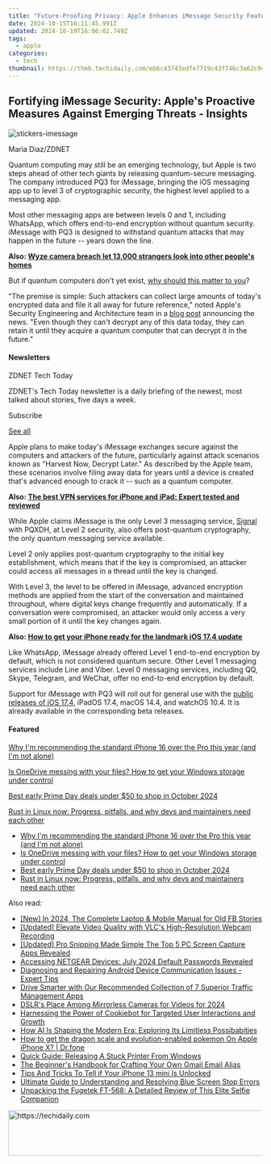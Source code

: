 ```yaml
---
title: "Future-Proofing Privacy: Apple Enhances iMessage Security Features | ZDNET"
date: 2024-10-15T16:11:45.991Z
updated: 2024-10-19T16:06:02.749Z
tags:
  - apple
categories:
  - tech
thumbnail: https://thmb.techidaily.com/eb6c43743edfe7719c43f746c3a62c94afe56182a98c24ab59e2903c5366daaa.jpg
---
```


## Fortifying iMessage Security: Apple's Proactive Measures Against Emerging Threats - Insights

![stickers-imessage](https://www.zdnet.com/a/img/resize/22017a62943b84f65671e3ca4d85a049562c59b4/2023/11/20/ae08d1e9-ceef-4e0e-bc09-f16555bc15f1/stickers-imessage.jpg?auto=webp&width=1280)

Maria Diaz/ZDNET

Quantum computing may still be an emerging technology, but Apple is two steps ahead of other tech giants by releasing quantum-secure messaging. The company introduced PQ3 for iMessage, bringing the iOS messaging app up to level 3 of cryptographic security, the highest level applied to a messaging app. 

Most other messaging apps are between levels 0 and 1, including WhatsApp, which offers end-to-end encryption without quantum security. iMessage with PQ3 is designed to withstand quantum attacks that may happen in the future -- years down the line. 

**Also: [Wyze camera breach let 13,000 strangers look into other people's homes](https://www.zdnet.com/home-and-office/smart-home/wyze-camera-breach-let-13000-strangers-view-other-peoples-homes/)**

But if quantum computers don't yet exist, [why should this matter to you](https://www.zdnet.com/article/61-of-firms-worry-they-are-unprepared-for-security-risks-in-quantum-era/)? 

"The premise is simple: Such attackers can collect large amounts of today's encrypted data and file it all away for future reference," noted Apple's Security Engineering and Architecture team in a [blog post](https://security.apple.com/blog/imessage-pq3/) announcing the news. "Even though they can't decrypt any of this data today, they can retain it until they acquire a quantum computer that can decrypt it in the future." 

#### Newsletters

ZDNET Tech Today

ZDNET's Tech Today newsletter is a daily briefing of the newest, most talked about stories, five days a week.

 Subscribe

[See all](https://www.zdnet.com/newsletters/)

Apple plans to make today's iMessage exchanges secure against the computers and attackers of the future, particularly against attack scenarios known as "Harvest Now, Decrypt Later." As described by the Apple team, these scenarios involve filing away data for years until a device is created that's advanced enough to crack it -- such as a quantum computer.

**Also: [The best VPN services for iPhone and iPad: Expert tested and reviewed](https://www.zdnet.com/article/best-iphone-vpn/)**

While Apple claims iMessage is the only Level 3 messaging service, [Signal](https://signal.org/#signal) with PQXDH, at Level 2 security, also offers post-quantum cryptography, the only quantum messaging service available. 

Level 2 only applies post-quantum cryptography to the initial key establishment, which means that if the key is compromised, an attacker could access all messages in a thread until the key is changed. 

With Level 3, the level to be offered in iMessage, advanced encryption methods are applied from the start of the conversation and maintained throughout, where digital keys change frequently and automatically. If a conversation were compromised, an attacker would only access a very small portion of it until the key changes again.

**Also: [How to get your iPhone ready for the landmark iOS 17.4 update](https://www.zdnet.com/article/how-to-get-your-iphone-ready-for-the-landmark-ios-17-4-update/)**

Like WhatsApp, iMessage already offered Level 1 end-to-end encryption by default, which is not considered quantum secure. Other Level 1 messaging services include Line and Viber. Level 0 messaging services, including QQ, Skype, Telegram, and WeChat, offer no end-to-end encryption by default. 

Support for iMessage with PQ3 will roll out for general use with the [public releases of iOS 17.4](https://www.zdnet.com/article/how-to-get-your-iphone-ready-for-the-landmark-ios-17-4-update/), iPadOS 17.4, macOS 14.4, and watchOS 10.4\. It is already available in the corresponding beta releases.

#### Featured

[Why I'm recommending the standard iPhone 16 over the Pro this year (and I'm not alone)](https://www.zdnet.com/article/why-im-recommending-the-standard-iphone-16-over-the-pro-this-year-and-im-not-alone/ "Why I'm recommending the standard iPhone 16 over the Pro this year (and I'm not alone)")

[Is OneDrive messing with your files? How to get your Windows storage under control](https://www.zdnet.com/article/is-onedrive-messing-with-your-files-how-to-get-your-windows-storage-under-control/ "Is OneDrive messing with your files? How to get your Windows storage under control")

[Best early Prime Day deals under $50 to shop in October 2024](https://www.zdnet.com/article/best-early-prime-day-deals-under-50/ "Best early Prime Day deals under $50 to shop in October 2024")

[Rust in Linux now: Progress, pitfalls, and why devs and maintainers need each other](https://www.zdnet.com/article/rust-in-linux-now-progress-pitfalls-and-why-devs-and-maintainers-need-each-other/ "Rust in Linux now: Progress, pitfalls, and why devs and maintainers need each other")

* [Why I'm recommending the standard iPhone 16 over the Pro this year (and I'm not alone)](https://www.zdnet.com/article/why-im-recommending-the-standard-iphone-16-over-the-pro-this-year-and-im-not-alone/ "Why I'm recommending the standard iPhone 16 over the Pro this year (and I'm not alone)")
* [Is OneDrive messing with your files? How to get your Windows storage under control](https://www.zdnet.com/article/is-onedrive-messing-with-your-files-how-to-get-your-windows-storage-under-control/ "Is OneDrive messing with your files? How to get your Windows storage under control")
* [Best early Prime Day deals under $50 to shop in October 2024](https://www.zdnet.com/article/best-early-prime-day-deals-under-50/ "Best early Prime Day deals under $50 to shop in October 2024")
* [Rust in Linux now: Progress, pitfalls, and why devs and maintainers need each other](https://www.zdnet.com/article/rust-in-linux-now-progress-pitfalls-and-why-devs-and-maintainers-need-each-other/ "Rust in Linux now: Progress, pitfalls, and why devs and maintainers need each other")

<ins class="adsbygoogle"
     style="display:block"
     data-ad-format="autorelaxed"
     data-ad-client="ca-pub-7571918770474297"
     data-ad-slot="1223367746"></ins>

<ins class="adsbygoogle"
     style="display:block"
     data-ad-client="ca-pub-7571918770474297"
     data-ad-slot="8358498916"
     data-ad-format="auto"
     data-full-width-responsive="true"></ins>

<span class="atpl-alsoreadstyle">Also read:</span>
<div><ul>
<li><a href="https://facebook-video-files.techidaily.com/new-in-2024-the-complete-laptop-and-mobile-manual-for-old-fb-stories/"><u>[New] In 2024, The Complete Laptop & Mobile Manual for Old FB Stories</u></a></li>
<li><a href="https://screen-sharing-recording.techidaily.com/updated-elevate-video-quality-with-vlcs-high-resolution-webcam-recording/"><u>[Updated] Elevate Video Quality with VLC's High-Resolution Webcam Recording</u></a></li>
<li><a href="https://screen-mirroring-recording.techidaily.com/updated-pro-snipping-made-simple-the-top-5-pc-screen-capture-apps-revealed/"><u>[Updated] Pro Snipping Made Simple The Top 5 PC Screen Capture Apps Revealed</u></a></li>
<li><a href="https://technical-tips.techidaily.com/accessing-netgear-devices-july-2024-default-passwords-revealed/"><u>Accessing NETGEAR Devices: July 2024 Default Passwords Revealed</u></a></li>
<li><a href="https://technical-tips.techidaily.com/diagnosing-and-repairing-android-device-communication-issues-expert-tips/"><u>Diagnosing and Repairing Android Device Communication Issues - Expert Tips</u></a></li>
<li><a href="https://technical-tips.techidaily.com/drive-smarter-with-our-recommended-collection-of-7-superior-traffic-management-apps/"><u>Drive Smarter with Our Recommended Collection of 7 Superior Traffic Management Apps</u></a></li>
<li><a href="https://youtube-videos.techidaily.com/dslrs-place-among-mirrorless-cameras-for-videos-for-2024/"><u>DSLR's Place Among Mirrorless Cameras for Videos for 2024</u></a></li>
<li><a href="https://data-safeguard.techidaily.com/harnessing-the-power-of-cookiebot-for-targeted-user-interactions-and-growth/"><u>Harnessing the Power of Cookiebot for Targeted User Interactions and Growth</u></a></li>
<li><a href="https://technical-tips.techidaily.com/how-ai-is-shaping-the-modern-era-exploring-its-limitless-possibabities/"><u>How AI Is Shaping the Modern Era: Exploring Its Limitless Possibabities</u></a></li>
<li><a href="https://ios-pokemon-go.techidaily.com/how-to-get-the-dragon-scale-and-evolution-enabled-pokemon-on-apple-iphone-x-drfone-by-drfone-virtual-ios/"><u>How to get the dragon scale and evolution-enabled pokemon On Apple iPhone X? | Dr.fone</u></a></li>
<li><a href="https://printer-issues.techidaily.com/quick-guide-releasing-a-stuck-printer-from-windows/"><u>Quick Guide: Releasing A Stuck Printer From Windows</u></a></li>
<li><a href="https://technical-tips.techidaily.com/the-beginners-handbook-for-crafting-your-own-gmail-email-alias/"><u>The Beginner's Handbook for Crafting Your Own Gmail Email Alias</u></a></li>
<li><a href="https://sim-unlock.techidaily.com/tips-and-tricks-to-tell-if-your-iphone-13-mini-is-unlocked-by-drfone-ios/"><u>Tips And Tricks To Tell if Your iPhone 13 mini Is Unlocked</u></a></li>
<li><a href="https://technical-tips.techidaily.com/ultimate-guide-to-understanding-and-resolving-blue-screen-stop-errors/"><u>Ultimate Guide to Understanding and Resolving Blue Screen Stop Errors</u></a></li>
<li><a href="https://technical-tips.techidaily.com/unpacking-the-fugetek-ft-568-a-detailed-review-of-this-elite-selfie-companion/"><u>Unpacking the Fugetek FT-568: A Detailed Review of This Elite Selfie Companion</u></a></li>
</ul></div>

<!-- affiliate ads begin -->
<a href="https://aligracehair.sjv.io/c/5597632/1902278/19272" target="_top" id="1902278">
  <img src="//a.impactradius-go.com/display-ad/19272-1902278" border="0" alt="https://techidaily.com" width="728" height="90"/>
</a>
<img height="0" width="0" src="https://aligracehair.sjv.io/i/5597632/1902278/19272" style="position:absolute;visibility:hidden;" border="0" />
<!-- affiliate ads end -->

